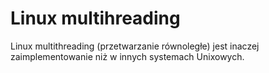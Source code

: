 # Linux multihreading
Linux multithreading (przetwarzanie równoległe) jest inaczej zaimplementowanie niż w innych systemach Unixowych. 